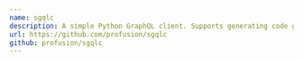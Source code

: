 ```yaml
---
name: sgqlc
description: A simple Python GraphQL client. Supports generating code generation for types defined in a GraphQL schema.
url: https://github.com/profusion/sgqlc
github: profusion/sgqlc
---
```



